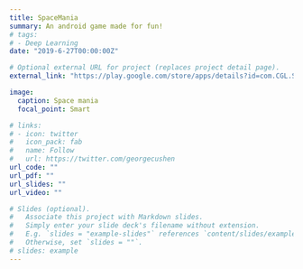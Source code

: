 ```yaml
---
title: SpaceMania
summary: An android game made for fun!    
# tags:
# - Deep Learning
date: "2019-6-27T00:00:00Z"

# Optional external URL for project (replaces project detail page).
external_link: "https://play.google.com/store/apps/details?id=com.CGL.SpaceMania"

image:
  caption: Space mania
  focal_point: Smart

# links:
# - icon: twitter
#   icon_pack: fab
#   name: Follow
#   url: https://twitter.com/georgecushen
url_code: ""
url_pdf: ""
url_slides: ""
url_video: ""

# Slides (optional).
#   Associate this project with Markdown slides.
#   Simply enter your slide deck's filename without extension.
#   E.g. `slides = "example-slides"` references `content/slides/example-slides.md`.
#   Otherwise, set `slides = ""`.
# slides: example
---
```

